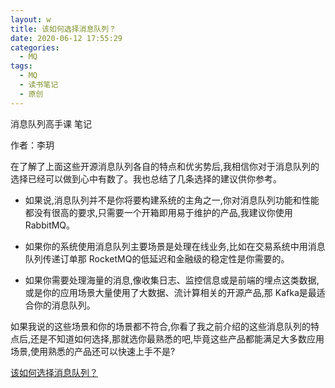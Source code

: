 ```yaml
---
layout: w
title: 该如何选择消息队列？
date: 2020-06-12 17:55:29
categories:
  - MQ
tags:
  - MQ
  - 读书笔记
  - 原创
---
```


消息队列高手课 笔记

作者：李玥

<!-- more -->

在了解了上面这些开源消息队列各自的特点和优劣势后,我相信你对于消息队列的选择已经可以做到心中有数了。我也总结了几条选择的建议供你参考。

* 如果说,消息队列并不是你将要构建系统的主角之一,你对消息队列功能和性能都没有很高的要求,只需要一个开箱即用易于维护的产品,我建议你使用RabbitMQ。

* 如果你的系统使用消息队列主要场景是处理在线业务,比如在交易系统中用消息队列传递订单那 RocketMQ的低延迟和金融级的稳定性是你需要的。

* 如果你需要处理海量的消息,像收集日志、监控信息或是前端的埋点这类数据,或是你的应用场景大量使用了大数据、流计算相关的开源产品,那 Kafka是最适合你的消息队列。

如果我说的这些场景和你的场景都不符合,你看了我之前介绍的这些消息队列的特点后,还是不知道如何选择,那就选你最熟悉的吧,毕竟这些产品都能满足大多数应用场景,使用熟悉的产品还可以快速上手不是?

<a href="/attachments/消息队列高手课/02该如何选择消息队列.pdf" target="_blank">该如何选择消息队列？</a>